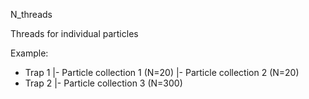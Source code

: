 

N_threads

Threads for individual particles


Example:

- Trap 1
  |- Particle collection 1 (N=20)
  |- Particle collection 2 (N=20)
- Trap 2
  |- Particle collection 3 (N=300)

